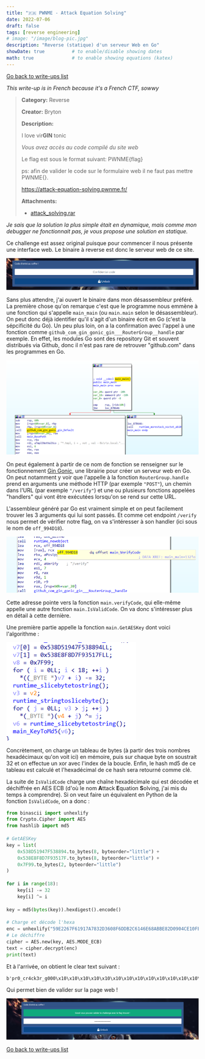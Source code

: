 ```yaml
---
title: "🇫🇷 PWNME - Attack Equation Solving"
date: 2022-07-06
draft: false
tags: [reverse engineering]
# image: "/image/blog-pic.jpg"
description: "Reverse (statique) d'un serveur Web en Go"
showDate: true          # to enable/disable showing dates
math: true              # to enable showing equations (katex)
---
```


[Go back to write-ups list](../)

*This write-up is in French because it's a French CTF, sowwy*

> **Category:** Reverse
> 
> **Creator:** Bryton
> 
> **Description:**
> 
> I love vir**GIN** tonic
>
> *Vous avez accès au code compilé du site web*
>
> Le flag est sous le format suivant: PWNME{flag}
>
> ps: afin de valider le code sur le formulaire web il ne faut pas mettre PWNME{}.
>
> https://attack-equation-solving.pwnme.fr/
>
> **Attachments:**
> - [attack_solving.rar](/files/pwnme22/attack_solving.rar)

*Je sais que la solution la plus simple était en dynamique, mais comme mon debugger ne fonctionnait pas, je vous propose une solution en statique.*

Ce challenge est assez original puisque pour commencer il nous présente une interface web. Le binaire à reverse est donc le serveur web de ce site.

![Page web](/image/pwnme22/aes_web.png)

Sans plus attendre, j'ai ouvert le binaire dans mon désassembleur préféré. La première chose qu'on remarque c'est que le programme nous emmène à une fonction qui s'appelle `main_main` (ou `main.main` selon le désassembleur). On peut donc déjà identifier qu'il s'agit d'un binaire écrit en Go (c'est la sépcificité du Go). Un peu plus loin, on a la confirmation avec l'appel à une fonction comme `github_com_gin_gonic_gin___RouterGroup__handle` par exemple. En effet, les modules Go sont des repository Git et souvent distribués via Github, donc il n'est pas rare de retrouver "github.com" dans les programmes en Go.

![C'est du Go !](/image/pwnme22/aes_main.png)

On peut également à partir de ce nom de fonction se renseigner sur le fonctionnement [Gin Gonic](https://github.com/gin-gonic/gin), une librairie pour créer un serveur web en Go. On peut notamment y voir que l'appelle à la fonction `RouterGroup.handle` prend en arguments une méthode HTTP (par exemple `"POST"`), un chemin dans l'URL (par exemple `"/verify"`) et une ou plusieurs fonctions appelées "handlers" qui vont être exécutées lorsqu'on se rend sur cette URL.

L'assembleur généré par Go est vraiment simple et on peut facilement trouver les 3 arguments qui lui sont passés. Et comme cet endpoint `/verify` nous permet de vérifier notre flag, on va s'intéresser à son handler (ici sous le nom de `off_994D18`).

![C'est du Go !](/image/pwnme22/aes_handler.png)

Cette adresse pointe vers la fonction `main.verifyCode`, qui elle-même appelle une autre fonction `main.IsValidCode`. On va donc s'intéresser plus en détail à cette dernière.

Une première partie appelle la fonction `main.GetAESKey` dont voici l'algorithme :

![C'est du Go !](/image/pwnme22/aes_key.png)

Concrètement, on charge un tableau de bytes (à partir des trois nombres hexadécimaux qu'on voit ici) en mémoire, puis sur chaque byte on soustrait 32 et on effectue un xor avec l'index de la boucle. Enfin, le hash md5 de ce tableau est calculé et l'hexadécimal de ce hash sera retourné comme clé.

La suite de `IsValidCode` charge une chaîne hexadécimale qui est décodée et déchiffrée en AES ECB (d'où le nom **A**ttack **E**quation **S**olving, j'ai mis du temps à comprendre). Si on veut faire un équivalent en Python de la fonction `IsValidCode`, on a donc :

```py
from binascii import unhexlify
from Crypto.Cipher import AES
from hashlib import md5

# GetAESKey
key = list(
    0x538D51947F538894.to_bytes(8, byteorder="little") +
    0x538E8F8D7F93517F.to_bytes(8, byteorder="little") +
    0x7F99.to_bytes(2, byteorder="little")
)

for i in range(18):
    key[i] -= 32
    key[i] ^= i

key = md5(bytes(key)).hexdigest().encode()

# Charge et décode l'hexa
enc = unhexlify("59E2267F61917A7832D3608F6DDB2C6146E68ABBE82D0904CE10FE27BEBE4A54")
# Le déchiffre
cipher = AES.new(key, AES.MODE_ECB)
text = cipher.decrypt(enc)
print(text)
```

Et à l'arrivée, on obtient le clear text suivant :

```
b'pr0_cr4ck3r_g000\x10\x10\x10\x10\x10\x10\x10\x10\x10\x10\x10\x10\x10\x10\x10\x10'
```

Qui permet bien de valider sur la page web !

![Verification input](/image/pwnme22/aes_yay.png)

[Go back to write-ups list](../)
